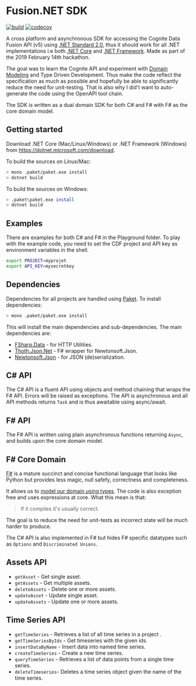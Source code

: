 # Fusion.NET SDK

[![build](https://webhooks.dev.cognite.ai/build/buildStatus/icon?job=github-builds/CogniteSdk.NET/master)](https://jenkins.cognite.ai/job/github-builds/job/CogniteSdk.NET/job/master/)
[![codecov](https://codecov.io/gh/cognitedata/CogniteSdk.NET/branch/master/graph/badge.svg?token=da8aPB6l9U)](https://codecov.io/gh/cognitedata/CogniteSdk.NET)

A cross platform and asynchronous SDK for accessing the Cognite Data Fusion API (v5) using [.NET Standard 2.0](https://docs.microsoft.com/en-us/dotnet/standard/net-standard), thus it should work for all .NET implementations i.e both [.NET Core](https://en.wikipedia.org/wiki/.NET_Core) and [.NET Framework](https://en.wikipedia.org/wiki/.NET_Framework). Made as part of the 2019 February 14th hackathon.

The goal was to learn the Cognite API and experiment with [Domain Modeling](https://pragprog.com/book/swdddf/domain-modeling-made-functional) and Type Driven Development. Thus make the code reflect the specification as much as possible and hopefully be able to significantly reduce the need for unit-testing. That is also why I did't want to auto-generate the code using the OpenAPI tool chain.

The SDK is written as a dual domain SDK for both C# and F# with F# as the core domain model.

## Getting started

Download .NET Core (Mac/Linux/Windows) or .NET Framework (Windows) from https://dotnet.microsoft.com/download.

To build the sources on Linux/Mac:

```sh
> mono .paket/paket.exe install
> dotnet build
```

To build the sources on Windows:

```sh
> .paket\paket.exe install
> dotnet build
```

## Examples

 There are examples for both C# and F# in the Playground folder. To play with the example code, you need to set the CDF project and API key as environment variables in the shell.

```sh
export PROJECT=myprojet
export API_KEY=mysecretkey
```

## Dependencies

Dependencies for all projects are handled using [Paket](https://fsprojects.github.io/Paket/). To install dependencies:

```sh
> mono .paket/paket.exe install
```

This will install the main dependencies and sub-dependencies. The main dependencies are:

- [FSharp.Data](https://www.nuget.org/packages/FSharp.Data/) - for HTTP Utilities.
- [Thoth.Json.Net](https://www.nuget.org/packages/Thoth.Json.Net/2.5.0) - F# wrapper for Newtonsoft.Json.
- [Newtonsoft.Json](https://www.nuget.org/packages/Newtonsoft.Json/12.0.1) - for JSON (de)serialization.

## C# API

The C# API is a fluent API using objects and method chaining that wraps the F# API. Errors will be
raised as exceptions. The API is asynchronous and all API methods returns `Task` and is thus awaitable using async/await.

## F# API

The F# API is written using plain asynchronous functions returning `Async`, and builds upon the core domain model.

## F# Core Domain

[F#](https://fsharp.org/) is a mature succinct and concise functional language that looks like Python but provides less magic, null safefy, correctness and completeness.

It allows us to [model our domain using types](https://fsharpforfunandprofit.com/ddd/). The code is also exception free and uses expressions at core. What this mean is that:

> If it compiles it's usually correct.

The goal is to reduce the need for unit-tests as incorrect state will be much harder to produce.

The C# API is also implemented in F# but hides F# specific datatypes such as `Options` and `Discriminated Unions`.

## Assets API

- `getAsset` - Get single asset.
- `getAssets` - Get multiple assets.
- `deleteAssets` - Delete one or more assets.
- `updateAsset` - Update single asset.
- `updateAssets` - Update one or more assets.

## Time Series API

- `getTimeSeries` - Retrieves a list of all time series in a project .
- `getTimeSeriesByIds` - Get timeseries with the given ids.
- `insertDataByName` - Insert data into named time series.
- `createTimeSeries` - Create a new time series.
- `queryTimeSeries` - Retrieves a list of data points from a single time series.
- `deleteTimeseries`- Deletes a time series object given the name of the time series.